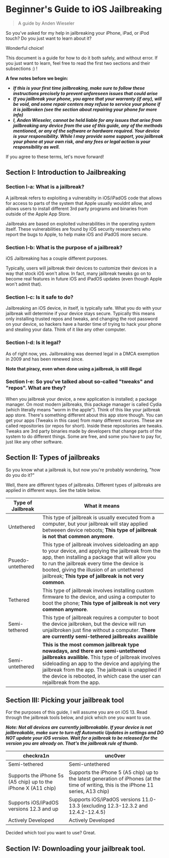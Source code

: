# Beginner's Guide to iOS Jailbreaking
> A guide by Anden Wieseler

So you’ve asked for my help in jailbreaking your iPhone, iPad, or iPod touch? Do you just want to learn about it?

Wonderful choice!

This document is a guide for how to do it both safely, and without error. If you just want to learn, feel free to read the first two sections and their subsections :) !

**A few notes before we begin:**
* **_If this is your first time jailbreaking, make sure to follow these instructions precisely to prevent unforeseen issues that could arise_**
* **_If you jailbreak your phone, you agree that your warranty (if any), will be void, and some repair centers may refuse to service your phone if it is jailbroken (see the section about repairing your phone for more info)_**
* **_I, Anden Wieseler, cannot be held liable for any issues that arise from jailbreaking any device from the use of this guide, any of the methods mentioned, or any of the software or hardware required. Your device is your responsibility. While I may provide some support, you jailbreak your phone at your own risk, and any fees or legal action is your responsibility as well._**

If you agree to these terms, let's move forward! 


## Section I: Introduction to Jailbreaking

### Section I-a: What is a jailbreak?

A jailbreak refers to exploiting a vulnerabilty in iOS/iPadOS code that allows for access to parts of the system that Apple usually wouldnt allow, and allows users to install different 3rd party programs and binaries from outside of the Apple App Store.

Jailbreaks are based on exploited vulnerabilities in the operating system itself. These vulnerabilities are found by iOS security researchers who report the bugs to Apple, to help make iOS and iPadOS more secure.

### Section I-b: What is the purpose of a jailbreak?

iOS Jailbreaking has a couple different purposes.

Typically, users will jailbreak their devices to customize their devices in a way that stock iOS won't allow. In fact, many jailbreak tweaks go on to become real features in future iOS and iPadOS updates (even though Apple won't admit that).

### Section I-c: Is it safe to do?

Jailbreaking an iOS device, in itself, is typically safe. What you do with your jailbreak will determine if your device stays secure. Typically this means only installing trusted repos and tweaks, and changing the root password on your device, so hackers have a harder time of trying to hack your phone and stealing your data. Think of it like any other computer.

### Section I-d: Is it legal?

As of right now, yes. Jailbreaking was deemed legal in a DMCA exemption in 2009 and has been renewed since.

**Note that piracy, even when done using a jailbreak, is still illegal**

### Section I-e: So you've talked about so-called "tweaks" and "repos". What are they?

When you jailbreak your device, a new application is installed; a package manager. On most modern jailbreaks, this package manager is called Cydia (which literally means "worm in the apple"). Think of this like your jailbreak app store. There's something different about this app store though. You can get your apps (Tweaks in this case) from many different sources. These are called repositories (or repos for short). Inside these repositories are tweaks. Tweaks are 3rd party binaries made by developers that change parts of the system to do different things. Some are free, and some you have to pay for, just like any other software.

## Section II: Types of jailbreaks

So you know what a jailbreak is, but now you're probably wondering, "how do you do it?"

Well, there are different types of jailbreaks. Different types of jailbreaks are applied in different ways. See the table below.

Type of Jailbreak|What it means
---|---
Untethered|This type of jailbreak is usually executed from a computer, but your jailbreak will stay applied betweeen device reboots; **This type of jailbreak is not that common anymore**.
Psuedo-untethered|This type of jailbreak involves sideloading an app to your device, and applying the jailbreak from the app, then installing a package that will allow you to run the jailbreak every time the device is booted, giving the illusion of an untethered jailbreak; **This type of jailbreak is not very common**.
Tethered|This type of jailbreak involves installing custom firmware to the device, and using a computer to boot the phone; **This type of jailbreak is not very common anymore**.
Semi-tethered|This type of jailbreak requires a computer to boot the device jailbroken, but the device will run unjailbroken just fine without a computer. **There are currently semi-tethered jailbreaks availible**
Semi-untethered|**This is the most common jailbreak type nowadays, and there are semi-untethered jailbreaks availible.** This type of jailbreak involves sideloading an app to the device and applying the jailbreak from the app. The jailbreak is unapplied if the device is rebooted, in which case the user can rejailbreak from the app.

## Section III: Picking your jailbreak tool

For the purposes of this guide, I will assume you are on iOS 13. Read through the jailbreak tools below, and pick which one you want to use.

**_Note: Not all devices are currently jailbreakable. If your device is not jailbreakable, make sure to turn off Automatic Updates in settings and DO NOT update your iOS version. Wait for a jailbreak to be released for the version you are already on. That's the jailbreak rule of thumb._**

checkra1n|unc0ver
---|---
Semi-tethered|Semi-untethered
Supports the iPhone 5s (A5 chip) up to the iPhone X (A11 chip)|Supports the iPhone 5 (A5 chip) up to the latest generation of iPhones (at the time of writing, this is the iPhone 11 series, A13 chip)
Supports iOS/iPadOS versions 12.3 and up|Supports iOS/iPadOS versions 11.0-13.3 (excluding 12.3-12.3.2 and 12.4.2-12.4.5)
Actively Developed|Actively Developed

Decided which tool you want to use? Great.

## Section IV: Downloading your jailbreak tool.

